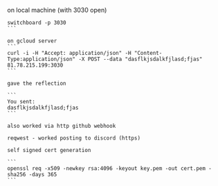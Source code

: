 on local machine (with 3030 open)

````
switchboard -p 3030
```

on gcloud server
```
curl -i -H "Accept: application/json" -H "Content-Type:application/json" -X POST --data "dasflkjsdalkfjlasd;fjas" 81.78.215.199:3030
```

gave the reflection 

```
You sent:
dasflkjsdalkfjlasd;fjas
```

also worked via http github webhook

reqwest - worked posting to discord (https)

self signed cert generation

```
openssl req -x509 -newkey rsa:4096 -keyout key.pem -out cert.pem -sha256 -days 365
```